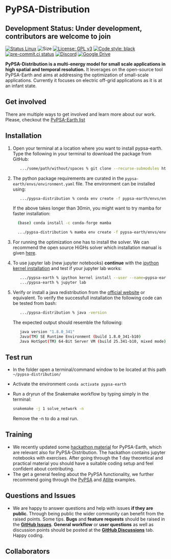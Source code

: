 # PyPSA-Distribution

## Development Status: **Under development, contributors are welcome to join**

[![Status Linux](https://github.com/pypsa-meets-earth/pypsa-earth/actions/workflows/ci-linux.yaml/badge.svg?branch=main&event=push)](https://github.com/pypsa-meets-earth/pypsa-earth/actions/workflows/ci-linux.yaml)
![Size](https://img.shields.io/github/repo-size/pypsa-meets-earth/pypsa-distribution)
[![License: GPL v3](https://img.shields.io/badge/License-GPLv3-blue.svg)](https://www.gnu.org/licenses/gpl-3.0)
[![Code style: black](https://img.shields.io/badge/code%20style-black-000000.svg)](https://github.com/psf/black)
[![pre-commit.ci status](https://results.pre-commit.ci/badge/github/pypsa-meets-earth/pypsa-distribution/main.svg)](https://results.pre-commit.ci/latest/github/pypsa-meets-earth/pypsa-distribution/main)
[![Discord](https://img.shields.io/discord/911692131440148490?logo=discord)](https://discord.gg/AnuJBk23FU)
[![Google Drive](https://img.shields.io/badge/Google%20Drive-4285F4?style=flat&logo=googledrive&logoColor=white)](https://drive.google.com/drive/folders/1U7fgktbxlaGzWxT2C0-Xv-_ffWCxAKZz)
<!-- [![Status Mac](https://github.com/pypsa-meets-earth/pypsa-earth/actions/workflows/ci-mac.yaml/badge.svg?branch=main&event=push)](https://github.com/pypsa-meets-earth/pypsa-earth/actions/workflows/ci-mac.yaml) -->
<!-- [![Status Windows](https://github.com/pypsa-meets-earth/pypsa-earth/actions/workflows/ci-windows.yaml/badge.svg?branch=main&event=push)](https://github.com/pypsa-meets-earth/pypsa-earth/actions/workflows/ci-windows.yaml) -->
<!-- [![Documentation Status](https://readthedocs.org/projects/pypsa-earth/badge/?version=latest)](https://pypsa-earth.readthedocs.io/en/latest/?badge=latest) -->

**PyPSA-Distribution is a multi-energy model for small scale applications in high spatial and temporal resolution.**
It leverages on the open-source tool PyPSA-Earth and aims at addressing the optimization of small-scale applications.
Currently it focuses on electric off-grid applications as it is at an infant state.


## Get involved

There are multiple ways to get involved and learn more about our work.
Please, checkout the [PyPSA-Earth list](https://github.com/pypsa-meets-earth/pypsa-earth)

## Installation

1. Open your terminal at a location where you want to install pypsa-earth. Type the following in your terminal to download the package from GitHub:

   ```bash
      .../some/path/without/spaces % git clone --recurse-submodules https://github.com/pypsa-meets-earth/pypsa-distribution.git
   ```
2. The python package requirements are curated in the `pypsa-earth/envs/environment.yaml` file.
   The environment can be installed using:

   ```bash
      .../pypsa-distribution % conda env create -f pypsa-earth/envs/environment.yaml
   ```

   If the above takes longer than 30min, you might want to try mamba for faster installation:

   ```bash
     (base) conda install -c conda-forge mamba

     .../pypsa-distribution % mamba env create -f pypsa-earth/envs/environment.yaml
   ```

3. For running the optimization one has to install the solver. We can recommend the open source HiGHs solver which installation manual is given [here](https://github.com/PyPSA/PyPSA/blob/633669d3f940ea256fb0a2313c7a499cbe0122a5/pypsa/linopt.py#L608-L632).
4. To use jupyter lab (new jupyter notebooks) **continue** with the [ipython kernel installation](http://echrislynch.com/2019/02/01/adding-an-environment-to-jupyter-notebooks/) and test if your jupyter lab works:

   ```bash
      .../pypsa-earth % ipython kernel install --user --name=pypsa-earth
      .../pypsa-earth % jupyter lab
   ```
5. Verify or install a java redistribution from the [official website](https://www.oracle.com/java/technologies/downloads/) or equivalent.
   To verify the successfull installation the following code can be tested from bash:

   ```bash
      .../pypsa-distribution % java -version
   ```

   The expected output should resemble the following:

   ```bash
      java version "1.8.0_341"
      Java(TM) SE Runtime Environment (build 1.8.0_341-b10)
      Java HotSpot(TM) 64-Bit Server VM (build 25.341-b10, mixed mode)
   ```

## Test run

- In the folder open a terminal/command window to be located at this path `~/pypsa-distribution/`
- Activate the environment `conda activate pypsa-earth`
- Run a dryrun of the Snakemake workflow by typing simply in the terminal:
  ```bash
  snakemake -j 1 solve_network -n
  ```

  Remove the -n to do a real run.

## Training

- We recently updated some [hackathon material](https://github.com/pypsa-meets-earth/documentation) for PyPSA-Earth, which are relevant also for PyPSA-Distribution. The hackathon contains jupyter notebooks with exercises. After going through the 1 day theoretical and practical material you should have a suitable coding setup and feel confident about contributing.
- The get a general feeling about the PyPSA functionality, we further recommend going through the [PyPSA](https://github.com/PyPSA/PyPSA/tree/master/examples) and [Atlite](https://github.com/PyPSA/atlite/tree/master/examples) examples.

## Questions and Issues

- We are happy to answer questions and help with issues **if they are public**. Through being public the wider community can benefit from the raised points. Some tips. **Bugs** and **feature requests** should be raised in the [**GitHub Issues**](https://github.com/pypsa-meets-earth/pypsa-distribution/issues/new/choose). **General workflow** or **user questions** as well as discussion points should be posted at the [**GitHub Discussions**](https://github.com/pypsa-meets-earth/pypsa-distribution/discussions/categories/q-a) tab. Happy coding.

<!-- ## Documentation

The documentation is available here: [documentation](https://pypsa-earth.readthedocs.io/en/latest/index.html). -->

## Collaborators

